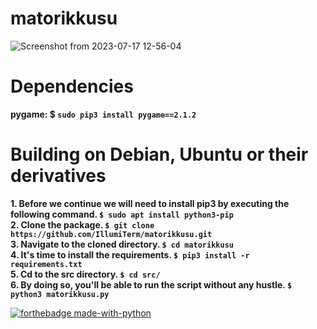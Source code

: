 # matorikkusu

![Screenshot from 2023-07-17 12-56-04](https://github.com/IllumiTerm/matorikkusu/assets/69394316/5ed9ee39-cb59-4504-9298-68c3046ddc34)

# Dependencies

**pygame: $ `sudo pip3 install pygame==2.1.2`**

#

# Building on Debian, Ubuntu or their derivatives

**1. Before we continue we will need to install pip3 by executing the following command. `$ sudo apt install python3-pip`**  
**2. Clone the package. `$ git clone https://github.com/IllumiTerm/matorikkusu.git`**  
**3. Navigate to the cloned directory. `$ cd matorikkusu`**  
**4. It's time to install the requirements. `$ pip3 install -r requirements.txt`**  
**5. Cd to the src directory. `$ cd src/`**  
**6. By doing so, you'll be able to run the script without any hustle. `$ python3 matorikkusu.py`**  

[![forthebadge made-with-python](http://ForTheBadge.com/images/badges/made-with-python.svg)](https://www.python.org/)
